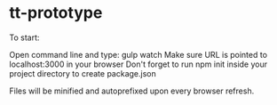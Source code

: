 # tt-prototype 

To start: 

Open command line and type:
gulp watch 
Make sure URL is pointed to localhost:3000 in your browser 
Don't forget to run npm init inside your project directory to create package.json

Files will be minified and autoprefixed upon every browser refresh. 

